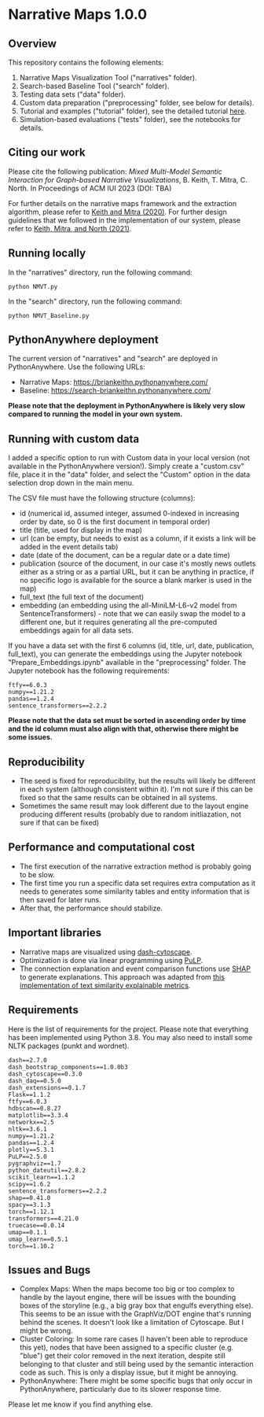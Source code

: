 # Narrative Maps 1.0.0
## Overview
This repository contains the following elements:

1. Narrative Maps Visualization Tool ("narratives" folder).
2. Search-based Baseline Tool ("search" folder).
3. Testing data sets ("data" folder).
4. Custom data preparation ("preprocessing" folder, see below for details).
5. Tutorial and examples ("tutorial" folder), see the detailed tutorial [here](https://github.com/briankeithn/narrative-maps/blob/main/tutorial/TUTORIAL.md).
6. Simulation-based evaluations ("tests" folder), see the notebooks for details.

## Citing our work
Please cite the following publication: *Mixed Multi-Model Semantic Interaction for Graph-based Narrative Visualizations*, B. Keith, T. Mitra, C. North. In Proceedings of ACM IUI 2023 (DOI: TBA)

For further details on the narrative maps framework and the extraction algorithm, please refer to [Keith and Mitra (2020)](https://dl.acm.org/doi/abs/10.1145/3432927). For further design guidelines that we followed in the implementation of our system, please refer to [Keith, Mitra, and North (2021)](https://journals.sagepub.com/doi/abs/10.1177/14738716221079593). 

## Running locally
In the "narratives" directory, run the following command:
```
python NMVT.py
```
In the "search" directory, run the following command:
```
python NMVT_Baseline.py
```
## PythonAnywhere deployment
The current version of "narratives" and "search" are deployed in PythonAnywhere. Use the following URLs:
- Narrative Maps: https://briankeithn.pythonanywhere.com/
- Baseline: https://search-briankeithn.pythonanywhere.com/

**Please note that the deployment in PythonAnywhere is likely very slow compared to running the model in your own system.**

## Running with custom data
I added a specific option to run with Custom data in your local version (not available in the PythonAnywhere version!). Simply create a "custom.csv" file, place it in the "data" folder, and select the "Custom" option in the data selection drop down in the main menu.

The CSV file must have the following structure (columns):
- id (numerical id, assumed integer, assumed 0-indexed in increasing order by date, so 0 is the first document in temporal order)
- title (title, used for display in the map)
- url (can be empty, but needs to exist as a column, if it exists a link will be added in the event details tab)
- date (date of the document, can be a regular date or a date time)
- publication (source of the document, in our case it's mostly news outlets either as a string or as a partial URL, but it can be anything in practice, if no specific logo is available for the source a blank marker is used in the map)
- full_text (the full text of the document)
- embedding (an embedding using the all-MiniLM-L6-v2 model from SentenceTransformers) - note that we can easily swap the model to a different one, but it requires generating all the pre-computed embeddings again for all data sets.

If you have a data set with the first 6 columns (id, title, url, date, publication, full_text), you can generate the embeddings using the Jupyter notebook "Prepare_Embeddings.ipynb" available in the "preprocessing" folder. The Jupyter notebook has the following requirements:
```
ftfy==6.0.3
numpy==1.21.2
pandas==1.2.4
sentence_transformers==2.2.2
```

**Please note that the data set must be sorted in ascending order by time and the id column must also align with that, otherwise there might be some issues.**

## Reproducibility
- The seed is fixed for reproducibility, but the results will likely be different in each system (although consistent within it). I'm not sure if this can be fixed so that the same results can be obtained in all systems.
- Sometimes the same result may look different due to the layout engine producing different results (probably due to random initliazation, not sure if that can be fixed)

## Performance and computational cost
- The first execution of the narrative extraction method is probably going to be slow.
- The first time you run a specific data set requires extra computation as it needs to generates some similarity tables and entity information that is then saved for later runs.
- After that, the performance should stabilize.

## Important libraries
- Narrative maps are visualized using [dash-cytoscape](https://github.com/plotly/dash-cytoscape).
- Optimization is done via linear programming using [PuLP](https://github.com/coin-or/pulp).
- The connection explanation and event comparison functions use [SHAP](https://github.com/slundberg/shap) to generate explanations. This approach was adapted from [this implementation of text similarity explainable metrics](https://github.com/yg211/explainable-metrics). 

## Requirements
Here is the list of requirements for the project. Please note that everything has been implemented using Python 3.8. You may also need to install some NLTK packages (punkt and wordnet).
```
dash==2.7.0
dash_bootstrap_components==1.0.0b3
dash_cytoscape==0.3.0
dash_daq==0.5.0
dash_extensions==0.1.7
Flask==1.1.2
ftfy==6.0.3
hdbscan==0.8.27
matplotlib==3.3.4
networkx==2.5
nltk==3.6.1
numpy==1.21.2
pandas==1.2.4
plotly==5.3.1
PuLP==2.5.0
pygraphviz==1.7
python_dateutil==2.8.2
scikit_learn==1.1.2
scipy==1.6.2
sentence_transformers==2.2.2
shap==0.41.0
spacy==3.1.3
torch==1.12.1
transformers==4.21.0
truecase==0.0.14
umap==0.1.1
umap_learn==0.5.1
torch==1.10.2
```

## Issues and Bugs
- Complex Maps: When the maps become too big or too complex to handle by the layout engine, there will be issues with the bounding boxes of the storyline (e.g., a big gray box that engulfs everything else). This seems to be an issue with the GraphViz/DOT engine that's running behind the scenes. It doesn't look like a limitation of Cytoscape. But I might be wrong.
- Cluster Coloring: In some rare cases (I haven't been able to reproduce this yet), nodes that have been assigned to a specific cluster (e.g. "blue") get their color removed in the next iteration, despite still belonging to that cluster and still being used by the semantic interaction code as such. This is only a display issue, but it might be annoying.
- PythonAnywhere: There might be some specific bugs that only occur in PythonAnywhere, particularly due to its slower response time. 

Please let me know if you find anything else. 
